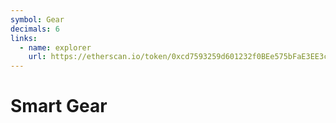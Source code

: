 ```yaml
---
symbol: Gear
decimals: 6
links:
  - name: explorer
    url: https://etherscan.io/token/0xcd7593259d601232f0BEe575bFaE3EE3cEF8280E
---
```


# Smart Gear
